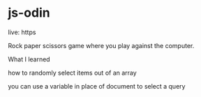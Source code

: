 # js-odin

live: https

Rock paper scissors game where you play against the computer.

What I learned

how to randomly select items out of an array

you can use a variable in place of document to select a query
